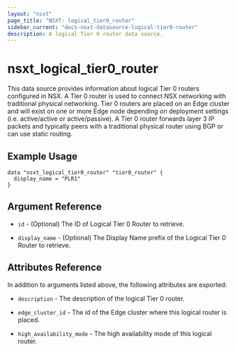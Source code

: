 ```yaml
---
layout: "nsxt"
page_title: "NSXT: logical_tier0_router"
sidebar_current: "docs-nsxt-datasource-logical-tier0-router"
description: A logical Tier 0 router data source.
---
```


# nsxt_logical_tier0_router

This data source provides information about logical Tier 0 routers configured in NSX. A Tier 0 router is used to connect NSX networking with traditional physical networking. Tier 0 routers are placed on an Edge cluster and will exist on one or more Edge node depending on deployment settings (i.e. active/active or active/passive). A Tier 0 router forwards layer 3 IP packets and typically peers with a traditional physical router using BGP or can use static routing.

## Example Usage

```
data "nsxt_logical_tier0_router" "tier0_router" {
  display_name = "PLR1"
}
```

## Argument Reference

* `id` - (Optional) The ID of Logical Tier 0 Router to retrieve.

* `display_name` - (Optional) The Display Name prefix of the Logical Tier 0 Router to retrieve.

## Attributes Reference

In addition to arguments listed above, the following attributes are exported:

* `description` - The description of the logical Tier 0 router.

* `edge_cluster_id` - The id of the Edge cluster where this logical router is placed.

* `high_availability_mode` - The high availability mode of this logical router.
